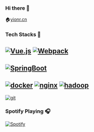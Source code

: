 ### Hi there 👋
🏠[yionr.cn](https://yionr.cn)

### Tech Stacks 🐾
[![Vue.js](https://img.shields.io/badge/Vue.js-85E4FF?style=flat-square&logo=vue.js)]()
[![Webpack](https://img.shields.io/badge/Webpack-FFE9AB?style=flat-square&logo=webpack)]()
---
[![SpringBoot](https://img.shields.io/badge/springBoot-FF4340?style=flat-square&logo=SpringBoot)]()
---
[![docker](https://img.shields.io/badge/docker-FFF7AB?style=flat-square&logo=docker)]()
[![nginx](https://img.shields.io/badge/nginx-A8FFEE?style=flat-square&logo=nginx)]()
[![hadoop](https://img.shields.io/badge/hadoop-FFE0D4?style=flat-square&logo=Apache-Hadoop)]()
---
[![git](https://img.shields.io/badge/git-8C98FF?style=flat-square&logo=git)]()

### Spotify Playing 🎧

[![Spotify](https://novatorem-yionr.vercel.app/api/spotify)](https://open.spotify.com/user/yionr)
